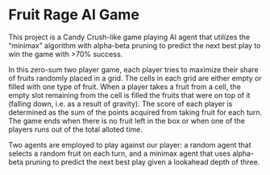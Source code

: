 # Fruit Rage AI Game
This project is a Candy Crush-like game playing AI agent that utilizes the “minimax” algorithm with alpha-beta pruning to predict the next best play to win the game with >70% success.

In this zero-sum two player game, each player tries to maximize their share of fruits randomly placed in a grid. The cells in each grid are either empty or filled with one type of fruit. When a player takes a fruit from a cell, the empty slot remaining from the cell is filled the fruits that were on top of it (falling down, i.e. as a result of gravity). The score of each player is determined as the sum of the points acquired from taking fruit for each turn. The game ends when there is no fruit left in the box or when one of the players runs out of the total alloted time. 

Two agents are employed to play against our player: a random agent that selects a random fruit on each turn, and a minimax agent that uses alpha-beta pruning to predict the next best play given a lookahead depth of three. 

